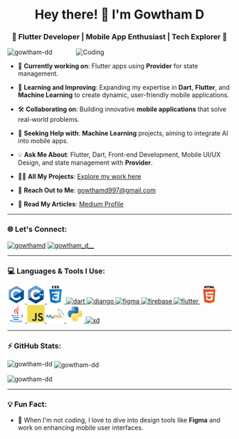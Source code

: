 <h1 align="center">Hey there! 👋 I'm Gowtham D</h1>

<h3 align="center">🚀 Flutter Developer | Mobile App Enthusiast | Tech Explorer 🚀</h3>
<img align="right" alt="Coding" width="350" src="https://i.redd.it/n8agw6z2smyb1.gif">

<p align="left"> <img src="https://komarev.com/ghpvc/?username=gowtham-dd&label=Profile%20views&color=0e75b6&style=flat" alt="gowtham-dd" /> </p>

- 🔭 **Currently working on**: Flutter apps using **Provider** for state management.

- 🌱 **Learning and Improving**: Expanding my expertise in **Dart**, **Flutter**, and **Machine Learning** to create dynamic, user-friendly mobile applications.

- 🛠 **Collaborating on**: Building innovative **mobile applications** that solve real-world problems.

- 🤝 **Seeking Help with**: **Machine Learning** projects, aiming to integrate AI into mobile apps.

- 💡 **Ask Me About**: Flutter, Dart, Front-end Development, Mobile UI/UX Design, and state management with **Provider**.

- 👨‍💻 **All My Projects**: [Explore my work here](https://bento.me/gowthamd)

- 📧 **Reach Out to Me**: gowthamd997@gmail.com    

- 📘 **Read My Articles**: [Medium Profile](https://medium.com/@gowthamd997)

---

### 🌐 Let's Connect:

<p align="left">
  <a href="https://linkedin.com/in/gowthamd" target="blank"><img align="center" src="https://raw.githubusercontent.com/rahuldkjain/github-profile-readme-generator/master/src/images/icons/Social/linked-in-alt.svg" alt="gowthamd" height="30" width="40" /></a>
  <a href="https://instagram.com/gowtham_d__" target="blank"><img align="center" src="https://raw.githubusercontent.com/rahuldkjain/github-profile-readme-generator/master/src/images/icons/Social/instagram.svg" alt="gowtham_d__" height="30" width="40" /></a>
</p>

---

### 💻 Languages & Tools I Use:

<p align="left"> 
  <a href="https://www.cprogramming.com/" target="_blank" rel="noreferrer"> 
    <img src="https://raw.githubusercontent.com/devicons/devicon/master/icons/c/c-original.svg" alt="c" width="40" height="40"/> 
  </a> 
  <a href="https://www.w3schools.com/cpp/" target="_blank" rel="noreferrer"> 
    <img src="https://raw.githubusercontent.com/devicons/devicon/master/icons/cplusplus/cplusplus-original.svg" alt="cplusplus" width="40" height="40"/> 
  </a> 
  <a href="https://www.w3schools.com/css/" target="_blank" rel="noreferrer"> 
    <img src="https://raw.githubusercontent.com/devicons/devicon/master/icons/css3/css3-original-wordmark.svg" alt="css3" width="40" height="40"/> 
  </a> 
  <a href="https://dart.dev" target="_blank" rel="noreferrer"> 
    <img src="https://www.vectorlogo.zone/logos/dartlang/dartlang-icon.svg" alt="dart" width="40" height="40"/> 
  </a> 
  <a href="https://www.djangoproject.com/" target="_blank" rel="noreferrer"> 
    <img src="https://cdn.worldvectorlogo.com/logos/django.svg" alt="django" width="40" height="40"/> 
  </a> 
  <a href="https://www.figma.com/" target="_blank" rel="noreferrer"> 
    <img src="https://www.vectorlogo.zone/logos/figma/figma-icon.svg" alt="figma" width="40" height="40"/> 
  </a> 
  <a href="https://firebase.google.com/" target="_blank" rel="noreferrer"> 
    <img src="https://www.vectorlogo.zone/logos/firebase/firebase-icon.svg" alt="firebase" width="40" height="40"/> 
  </a> 
  <a href="https://flutter.dev" target="_blank" rel="noreferrer"> 
    <img src="https://www.vectorlogo.zone/logos/flutterio/flutterio-icon.svg" alt="flutter" width="40" height="40"/> 
  </a> 
  <a href="https://www.w3.org/html/" target="_blank" rel="noreferrer"> 
    <img src="https://raw.githubusercontent.com/devicons/devicon/master/icons/html5/html5-original-wordmark.svg" alt="html5" width="40" height="40"/> 
  </a> 
  <a href="https://www.java.com" target="_blank" rel="noreferrer"> 
    <img src="https://raw.githubusercontent.com/devicons/devicon/master/icons/java/java-original.svg" alt="java" width="40" height="40"/> 
  </a> 
  <a href="https://developer.mozilla.org/en-US/docs/Web/JavaScript" target="_blank" rel="noreferrer"> 
    <img src="https://raw.githubusercontent.com/devicons/devicon/master/icons/javascript/javascript-original.svg" alt="javascript" width="40" height="40"/> 
  </a> 
  <a href="https://www.mysql.com/" target="_blank" rel="noreferrer"> 
    <img src="https://raw.githubusercontent.com/devicons/devicon/master/icons/mysql/mysql-original-wordmark.svg" alt="mysql" width="40" height="40"/> 
  </a> 
  <a href="https://www.python.org" target="_blank" rel="noreferrer"> 
    <img src="https://raw.githubusercontent.com/devicons/devicon/master/icons/python/python-original.svg" alt="python" width="40" height="40"/> 
  </a> 
  <a href="https://www.adobe.com/products/xd.html" target="_blank" rel="noreferrer"> 
    <img src="https://cdn.worldvectorlogo.com/logos/adobe-xd.svg" alt="xd" width="40" height="40"/> 
  </a> 
</p>

---

### ⚡ GitHub Stats:
<p>
  <img align="left" src="https://github-readme-stats.vercel.app/api/top-langs?username=gowtham-dd&show_icons=true&locale=en&layout=compact" alt="gowtham-dd" />
</p>

<p>&nbsp;<img align="center" src="https://github-readme-stats.vercel.app/api?username=gowtham-dd&show_icons=true&locale=en" alt="gowtham-dd" /></p>

<p><img align="center" src="https://github-readme-streak-stats.herokuapp.com/?user=gowtham-dd&" alt="gowtham-dd" /></p>

---

### 💡 Fun Fact:

- 🎨 When I'm not coding, I love to dive into design tools like **Figma** and work on enhancing mobile user interfaces.

